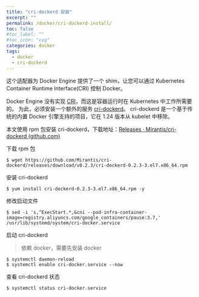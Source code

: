 ```yaml
---
title: "cri-dockerd 安装"
excerpt: ""
permalink: /docker/cri-dockerd-install/
toc: false
#toc_label: ""
#toc_icon: "cog"
categories: docker
tags:
  - docker
  - cri-dockerd
---
```


这个适配器为 Docker Engine 提供了一个 shim，让您可以通过 Kubernetes Container Runtime Interface(CRI) 控制 Docker。

Docker Engine 没有实现 [CRI](https://kubernetes.io/zh-cn/docs/concepts/architecture/cri/)，而这是容器运行时在 Kubernetes 中工作所需要的。 为此，必须安装一个额外的服务 [cri-dockerd](https://github.com/Mirantis/cri-dockerd)。 cri-dockerd 是一个基于传统的内置 Docker 引擎支持的项目，它在 1.24 版本从 kubelet 中移除。

本文使用 rpm 包安装 cri-dockerd，下载地址：[Releases · Mirantis/cri-dockerd (github.com)](https://github.com/Mirantis/cri-dockerd/releases/)

下载 rpm 包

```shell
$ wget https://github.com/Mirantis/cri-dockerd/releases/download/v0.2.3/cri-dockerd-0.2.3-3.el7.x86_64.rpm
```

安装 cri-dockerd

```shell
$ yum install cri-dockerd-0.2.3-3.el7.x86_64.rpm -y
```

修改启动文件

```shell
$ sed -i 's,^ExecStart.*,&cni --pod-infra-container-image=registry.aliyuncs.com/google_containers/pause:3.7,' /usr/lib/systemd/system/cri-docker.service
```

启动 cri-dockerd

> 依赖 docker，需要先安装 docker

```shell
$ systemctl daemon-reload
$ systemctl enable cri-docker.service --now
```

查看 cri-dockerd 状态

```shell
$ systemctl status cri-docker.service
```

